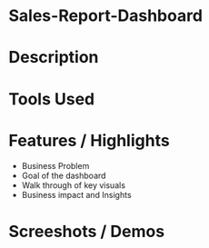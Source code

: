 # Sales-Report-Dashboard
# Description
# Tools Used
# Features / Highlights
- Business Problem
- Goal of the dashboard
- Walk through of key visuals
- Business impact and Insights
# Screeshots / Demos
